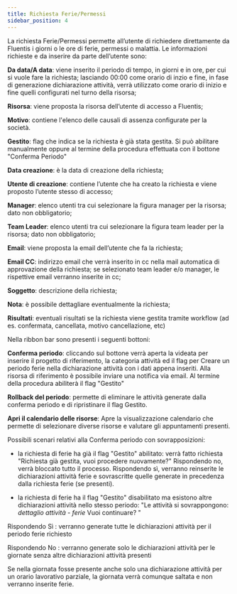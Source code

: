 ```yaml
---
title: Richiesta Ferie/Permessi
sidebar_position: 4
---
```


La richiesta Ferie/Permessi permette all’utente di richiedere direttamente da Fluentis i giorni o le ore di ferie, permessi o malattia. 
Le informazioni richieste e da inserire da parte dell’utente sono:

**Da data/A data**: viene inserito il periodo di tempo, in giorni e in ore, per cui si vuole fare la richiesta; lasciando 00:00 come orario di inzio e fine, in fase di generazione dichiarazione attività, verrà utilizzato come orario di inizio e fine quelli configurati nel turno della risorsa; 

**Risorsa**: viene proposta la risorsa dell’utente di accesso a Fluentis; 

**Motivo**: contiene l'elenco delle causali di assenza configurate per la società. 

**Gestito**: flag che indica se la richiesta è già stata gestita. Si può abilitare manualmente oppure al termine della procedura effettuata con il bottone "Conferma Periodo"

**Data creazione**: è la data di creazione della richiesta; 

**Utente di creazione**: contiene l’utente che ha creato la richiesta e viene proposto l’utente stesso di accesso;

**Manager**: elenco utenti tra cui selezionare la figura manager per la risorsa; dato non obbligatorio;

**Team Leader**: elenco utenti tra cui selezionare la figura team leader per la risorsa; dato non obbligatorio;

**Email**: viene proposta la email dell’utente che fa la richiesta; 

**Email CC**: indirizzo email che verrà inserito in cc nella mail automatica di approvazione della richiesta; se selezionato team leader e/o manager, le rispettive email verranno inserite in cc; 

**Soggetto**: descrizione della richiesta; 

**Nota**: è possibile dettagliare eventualmente la richiesta;

**Risultati**: eventuali risultati se la richiesta viene gestita tramite workflow (ad es. confermata, cancellata, motivo cancellazione, etc)

Nella ribbon bar sono presenti i seguenti bottoni: 

**Conferma periodo**: cliccando sul bottone verrà aperta la videata per inserire il progetto di riferimento, la categoria attività ed il flag per Creare un periodo ferie nella dichiarazione attività con i dati appena inseriti.
Alla risorsa di riferimento è possibile inviare una notifica via email. 
Al termine della procedura abiliterà il flag "Gestito"

**Rollback del periodo**: permette di eliminare le attività generate dalla conferma periodo e di ripristinare il flag Gestito. 

**Apri il calendario delle risorse**: Apre la visualizzazione calendario che permette di selezionare diverse risorse e valutare gli appuntamenti presenti. 

Possibili scenari relativi alla Conferma periodo con sovrapposizioni: 

- la richiesta di ferie ha già il flag "Gestito" abilitato: verrà fatto richiesta "Richiesta già gestita, vuoi procedere nuovamente?" 
Rispondendo no, verrà bloccato tutto il processo. 
Rispondendo sì, verranno reinserite le dichiarazioni attività ferie e sovrascritte quelle generate in precedenza dalla richiesta ferie (se presenti). 

- la richiesta di ferie ha  il flag "Gestito" disabilitato ma esistono altre dichiarazioni attività nello stesso periodo: 
"Le attività si sovrappongono: *dettaglio attività* - *ferie* Vuoi continuare? "

Rispondendo Sì : verranno generate tutte le dichiarazioni attività per il periodo ferie richiesto

Rispondendo No : verranno generate solo le dichiarazioni attività per le giornate senza altre dichiarazioni attività presenti

Se nella giornata fosse presente anche solo una dichiarazione attività per un orario lavorativo parziale, la giornata verrà comunque saltata e non verranno inserite ferie. 



